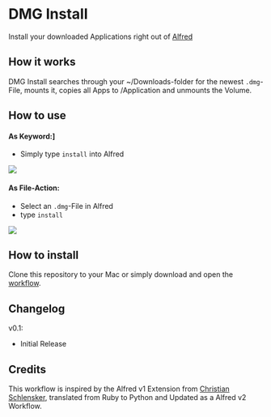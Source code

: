 # DMG Install
Install your downloaded Applications right out of [Alfred][]

## How it works
DMG Install searches through your ~/Downloads-folder for the newest `.dmg`-File, mounts it, copies all Apps to /Application and unmounts the Volume.

## How to use
#### As Keyword:]
* Simply type `install` into Alfred

![](http://f.lc3dyr.de/dmginstall-1.png)


#### As File-Action:
* Select an `.dmg`-File in Alfred
* type `install`

![](http://f.lc3dyr.de/dmginstall-2.png)

## How to install
Clone this repository to your Mac or simply download and open the [workflow][].

## Changelog
v0.1:
- Initial Release

## Credits
This workflow is inspired by the Alfred v1 Extension from [Christian Schlensker](https://github.com/wordofchristian/Install-DMG), translated from Ruby to Python and Updated as a Alfred v2 Workflow.




[Alfred]: http://www.alfredapp.com/ "Alfred v2 - Productivity Application for OS X"
[workflow]: https://github.com/laerador/dmginstall/blob/master/Alfred%20Workflow/DMG%20Install.alfredworkflow
